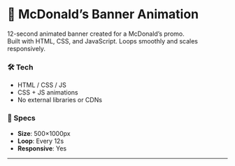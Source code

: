# 🍟 McDonald’s Banner Animation

12-second animated banner created for a McDonald’s promo.  
Built with HTML, CSS, and JavaScript. Loops smoothly and scales responsively.

### 🛠 Tech

- HTML / CSS / JS  
- CSS + JS animations  
- No external libraries or CDNs

### 📐 Specs

- **Size**: 500×1000px  
- **Loop**: Every 12s  
- **Responsive**: Yes

---
